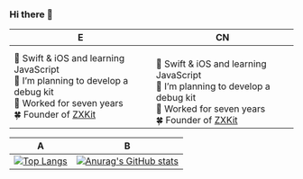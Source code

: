 ### Hi there 👋
|E|CN|
|----|----|
| 🌱 Swift & iOS and learning JavaScript <br/> 🤔 I’m planning to develop a debug kit <br/> 🔭 Worked for seven years <br/> 🍀 Founder of [ZXKit](https://github.com/ZXKitCode) | <br/> 🌱 Swift & iOS and learning JavaScript <br/> 🤔 I’m planning to develop a debug kit <br/>  🔭 Worked for seven years <br/> 🍀 Founder of [ZXKit](https://github.com/ZXKitCode)|



|A|B|
|----|----|
|[![Top Langs](https://github-readme-stats.vercel.app/api/top-langs/?username=DamonHu&layout=compact)](/)|[![Anurag's GitHub stats](https://github-readme-stats.vercel.app/api?username=DamonHu&count_private=true&show_icons=true&theme=radical)](/)|






